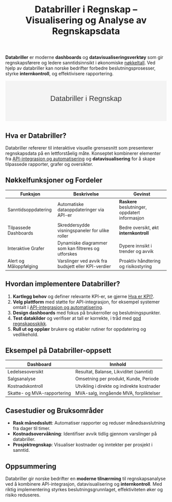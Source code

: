 ﻿---
title: "Databriller i Regnskap – Visualisering og Analyse av Regnskapsdata"
seoTitle: "Databriller i Regnskap “ Visualisering og Analyse av Regnskapsdata"
description: '**Databriller** er moderne **dashboards** og **datavisualiseringsverktøy** som gir regnskapsførere og ledere sanntidsinnsikt i økonomiske [nøkkeltall](/blog...'
---

**Databriller** er moderne **dashboards** og **datavisualiseringsverktøy** som gir regnskapsførere og ledere sanntidsinnsikt i økonomiske [nøkkeltall](/blogs/regnskap/hva-er-nokkeltall "Hva er Nøkkeltall? Komplett Guide til Finansielle Nøkkeltall i Regnskap"). Ved hjelp av databriller kan norske bedrifter forbedre beslutningsprosesser, styrke **internkontroll**, og effektivisere rapportering.

![Databriller i Regnskap](databriller-image.svg)

## Hva er Databriller?

Databriller refererer til interaktive visuelle grensesnitt som presenterer regnskapsdata på en lettforståelig måte. Konseptet kombinerer elementer fra [API-integrasjon og automatisering](/blogs/regnskap/api-integrasjon-automatisering-regnskap "API-integrasjon og Automatisering i Regnskap") og **datavisualisering** for å skape tilpassede rapporter, grafer og oversikter.

## Nøkkelfunksjoner og Fordeler

| **Funksjon**          | **Beskrivelse**                                                | **Gevinst**                                      |
|-----------------------|----------------------------------------------------------------|--------------------------------------------------|
| Sanntidsoppdatering   | Automatiske dataoppdateringer via API-er                       | **Raskere** beslutninger, oppdatert informasjon |
| Tilpassede Dashboards | Skreddersydde visningspaneler for ulike roller                | Bedre oversikt, økt **internkontroll**           |
| Interaktive Grafer    | Dynamiske diagrammer som kan filtreres og utforskes           | Dypere innsikt i trender og avvik               |
| Alert og Måloppfølging| Varslinger ved avvik fra budsjett eller KPI-verdier           | Proaktiv håndtering og risikostyring            |

## Hvordan implementere Databriller?

1. **Kartlegg behov** og definer relevante KPI-er, se gjerne [Hva er KPI?](/blogs/regnskap/hva-er-kpi "Hva er KPI? Guide til Nøkkeltall og KPI-er").
2. **Velg plattform** med støtte for API-integrasjon, for eksempel systemer omtalt i [API-integrasjon og automatisering](/blogs/regnskap/api-integrasjon-automatisering-regnskap "API-integrasjon og Automatisering i Regnskap").
3. **Design dashboards** med fokus på brukerroller og beslutningspunkter.
4. **Test datakilder** og verifiser at tall er korrekte, i tråd med [god regnskapsskikk](/blogs/regnskap/god-regnskapsskikk "God Regnskapsskikk").
5. **Rull ut og opplær** brukere og etabler rutiner for oppdatering og vedlikehold.

## Eksempel på Databriller-oppsett

| **Dashboard**              | **Innhold**                               |
|----------------------------|-------------------------------------------|
| Ledelsesoversikt           | Resultat, Balanse, Likviditet (sanntid)   |
| Salgsanalyse               | Omsetning per produkt, Kunde, Periode     |
| Kostnadskontroll           | Utvikling i direkte og indirekte kostnader|
| Skatte- og MVA-rapportering| MVA-salg, inngående MVA, forpliktelser    |

## Casestudier og Bruksområder

* **Rask månedsslutt**: Automatiser rapporter og reduser månedsavslutning fra dager til timer.
* **Kostnadsovervåkning**: Identifiser avvik tidlig gjennom varslinger på databriller.
* **Prosjektregnskap**: Visualiser kostnader og inntekter per prosjekt i sanntid.

## Oppsummering

Databriller gir norske bedrifter en **moderne tilnærming** til regnskapsanalyse ved å kombinere API-integrasjon, datavisualisering og **internkontroll**. Med riktig implementering styrkes beslutningsgrunnlaget, effektiviteten øker og risiko reduseres.











